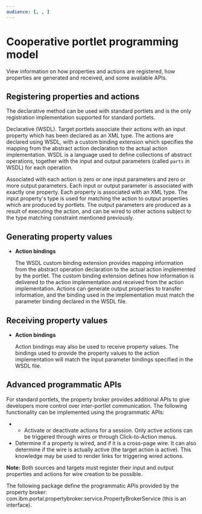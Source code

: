 ```yaml
---
audience: [, , ]
---
```


# Cooperative portlet programming model

View information on how properties and actions are registered, how properties are generated and received, and some available APIs.

## Registering properties and actions

The declarative method can be used with standard portlets and is the only registration implementation supported for standard portlets.

Declarative \(WSDL\). Target portlets associate their actions with an input property which has been declared as an XML type. The actions are declared using WSDL, with a custom binding extension which specifies the mapping from the abstract action declaration to the actual action implementation. WSDL is a language used to define collections of abstract operations, together with the input and output parameters \(called `parts` in WSDL\) for each operation.

Associated with each action is zero or one input parameters and zero or more output parameters. Each input or output parameter is associated with exactly one property. Each property is associated with an XML type. The input property's type is used for matching the action to output properties which are produced by portlets. The output parameters are produced as a result of executing the action, and can be wired to other actions subject to the type matching constraint mentioned previously.

## Generating property values

-   **Action bindings**

    The WSDL custom binding extension provides mapping information from the abstract operation declaration to the actual action implemented by the portlet. The custom binding extension defines how information is delivered to the action implementation and received from the action implementation. Actions can generate output properties to transfer information, and the binding used in the implementation must match the parameter binding declared in the WSDL file.


## Receiving property values

-   **Action bindings**

    Action bindings may also be used to receive property values. The bindings used to provide the property values to the action implementation will match the input parameter bindings specified in the WSDL file.


## Advanced programmatic APIs

For standard portlets, the property broker provides additional APIs to give developers more control over inter-portlet communication. The following functionality can be implemented using the programmatic APIs:

-   -   Activate or deactivate actions for a session. Only active actions can be triggered through wires or through Click-to-Action menus.
-   Determine if a property is wired, and if it is a cross-page wire. It can also determine if the wire is actually active \(the target action is active\). This knowledge may be used to render links for triggering wired actions.

**Note:** Both sources and targets must register their input and output properties and actions for wire creation to be possible.

The following package define the programmatic APIs provided by the property broker: com.ibm.portal.propertybroker.service.PropertyBrokerService \(this is an interface\).


